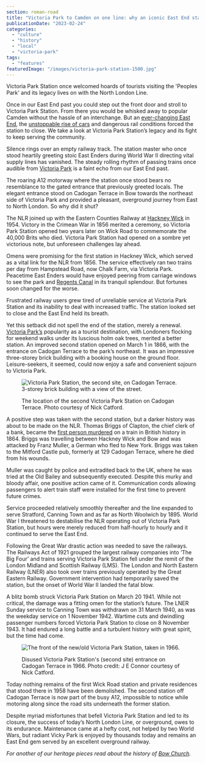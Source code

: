```yaml
---
section: roman-road
title: "Victoria Park to Camden on one line: why an iconic East End station had to shut"
publicationDate: "2023-02-24"
categories: 
  - "culture"
  - "history"
  - "local"
  - "victoria-park"
tags: 
  - "features"
featuredImage: "/images/victoria-park-station-1500.jpg"
---
```


Victoria Park Station once welcomed hoards of tourists visiting the 'Peoples Park' and its legacy lives on with the North London Line.

Once in our East End past you could step out the front door and stroll to Victoria Park Station. From there you would be whisked away to popular Camden without the hassle of an interchange. But an [ever-changing East End](https://romanroadlondon.com/jock-mcfadyen-artist-east-london/), the [unstoppable rise of cars](https://romanroadlondon.com/boy-hit-speeding-car-grove-road-mile-end/) and dangerous rail conditions forced the station to close. We take a look at Victoria Park Station’s legacy and its fight to keep serving the community.

Silence rings over an empty railway track. The station master who once stood heartily greeting stoic East Enders during World War II directing vital supply lines has vanished. The steady rolling rhythm of passing trains once audible from [Victoria Park](blank) is a faint echo from our East End past.

The roaring A12 motorway where the station once stood bears no resemblance to the gated entrance that previously greeted locals. The elegant entrance stood on Cadogan Terrace in Bow towards the northeast side of Victoria Park and provided a pleasant, overground journey from East to North London. So why did it shut?

The NLR joined up with the Eastern Counties Railway at [Hackney Wick](https://romanroadlondon.com/?s=hackney+wic) in 1954. Victory in the Crimean War in 1856 merited a ceremony, so Victoria Park Station opened two years later on Wick Road to commemorate the 40,000 Brits who died. Victoria Park Station had opened on a sombre yet victorious note, but unforeseen challenges lay ahead.

Omens were promising for the first station in Hackney Wick, which served as a vital link for the NLR from 1856. The service effectively ran two trains per day from Hampstead Road, now Chalk Farm, via Victoria Park. Peacetime East Enders would have enjoyed peering from carriage windows to see the park and [Regents Canal](https://romanroadlondon.com/regents-canal-limehouse-basin-dawn-photos/) in its tranquil splendour. But fortunes soon changed for the worse.

Frustrated railway users grew tired of unreliable service at Victoria Park Station and its inability to deal with increased traffic. The station looked set to close and the East End held its breath.

Yet this setback did not spell the end of the station, merely a renewal. [Victoria Park’s](https://romanroadlondon.com/victoria-park-snow-photos/) popularity as a tourist destination, with Londoners flocking for weekend walks under its luscious holm oak trees, merited a better station. An improved second station opened on March 1 in 1866, with the entrance on Cadogan Terrace to the park’s northeast. It was an impressive three-storey brick building with a booking house on the ground floor. Leisure-seekers, it seemed, could now enjoy a safe and convenient sojourn to Victoria Park.

<figure>

![Victoria Park Station, the second site, on Cadogan Terrace. 3-storey brick building with a view of the street.](/images/victoria-park-station-old-map-1024x682.jpg)

<figcaption>

The location of the second Victoria Park Station on Cadogan Terrace. Photo courtesy of Nick Catford.

</figcaption>

</figure>

A positive step was taken with the second station, but a darker history was about to be made on the NLR. Thomas Briggs of Clapton, the chief clerk of a bank, became the [first person murdered](https://romanroadlondon.com/franz-muller-first-murder-on-a-british-train-and-origin-of-being-mullered/) on a train in British history in 1864. Briggs was travelling between Hackney Wick and Bow and was attacked by Franz Muller, a German who fled to New York. Briggs was taken to the Mitford Castle pub, formerly at 129 Cadogan Terrace, where he died from his wounds.

Muller was caught by police and extradited back to the UK, where he was tried at the Old Bailey and subsequently executed. Despite this murky and bloody affair, one positive action came of it. Communication cords allowing passengers to alert train staff were installed for the first time to prevent future crimes.

Service proceeded relatively smoothly thereafter and the line expanded to serve Stratford, Canning Town and as far as North Woolwich by 1895. World War I threatened to destabilise the NLR operating out of Victoria Park Station, but hours were merely reduced from half-hourly to hourly and it continued to serve the East End.

Following the Great War drastic action was needed to save the railways. The Railways Act of 1921 grouped the largest railway companies into ‘The Big Four’ and trains serving Victoria Park Station fell under the remit of the London Midland and Scottish Railway (LMS). The London and North Eastern Railway (LNER) also took over trains previously operated by the Great Eastern Railway. Government intervention had temporarily saved the station, but the onset of World War II landed the fatal blow.

A blitz bomb struck Victoria Park Station on March 20 1941. While not critical, the damage was a fitting omen for the station’s future. The LNER Sunday service to Canning Town was withdrawn on 31 March 1940, as was the weekday service on 1 November 1942. Wartime cuts and dwindling passenger numbers forced Victoria Park Station to close on 8 November 1943. It had endured a long battle and a turbulent history with great spirit, but the time had come.

<figure>

![The front of the new/old Victoria Park Station, taken in 1966.](/images/victoria-park-station-old-1024x683.jpg)

<figcaption>

Disused Victoria Park Station's (second site) entrance on Cadogan Terrace in 1966. Photo credit: J E Connor courtesy of Nick Catford.

</figcaption>

</figure>

Today nothing remains of the first Wick Road station and private residences that stood there in 1958 have been demolished. The second station off Cadogan Terrace is now part of the busy A12, impossible to notice while motoring along since the road sits underneath the former station.

Despite myriad misfortunes that befell Victoria Park Station and led to its closure, the success of today’s North London Line, or overground, owes to its endurance. Maintenance came at a hefty cost, not helped by two World Wars, but radiant Vicky Park is enjoyed by thousands today and remains an East End gem served by an excellent overground railway.

_For another of our heritage pieces read about the history of [Bow Church](https://romanroadlondon.com/bow-church-history-blitzed-east-end-bow-road/)._

